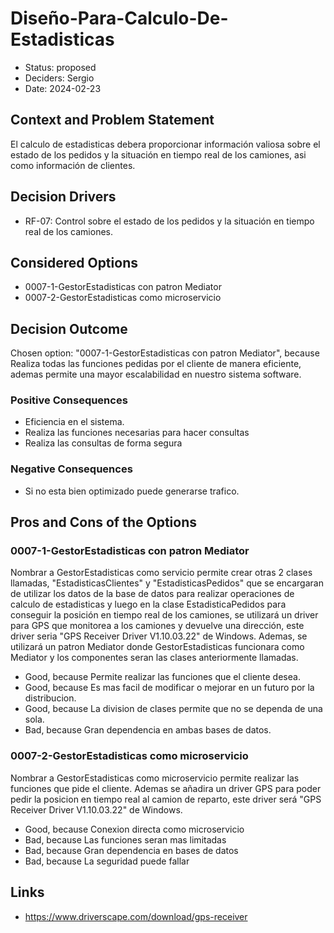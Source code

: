 # Diseño-Para-Calculo-De-Estadisticas

* Status: proposed
* Deciders: Sergio
* Date: 2024-02-23

## Context and Problem Statement

El calculo de estadisticas debera proporcionar información valiosa sobre el estado de los pedidos y la situación en tiempo real de los camiones, asi como información de clientes.

## Decision Drivers

* RF-07: Control sobre el estado de los pedidos y la situación en tiempo real de los camiones.

## Considered Options

* 0007-1-GestorEstadisticas con patron Mediator
* 0007-2-GestorEstadisticas como microservicio

## Decision Outcome

Chosen option: "0007-1-GestorEstadisticas con patron Mediator", because Realiza todas las funciones pedidas por el cliente de manera eficiente, ademas permite una mayor escalabilidad en nuestro sistema software.

### Positive Consequences

* Eficiencia en el sistema.
* Realiza las funciones necesarias para hacer consultas
* Realiza las consultas de forma segura

### Negative Consequences

* Si no esta bien optimizado puede generarse trafico.

## Pros and Cons of the Options

### 0007-1-GestorEstadisticas con patron Mediator

Nombrar a GestorEstadisticas como servicio permite crear otras 2 clases llamadas, "EstadisticasClientes" y "EstadisticasPedidos" que se encargaran de utilizar los datos de la base de datos para realizar operaciones de calculo de estadisticas y luego en la clase EstadisticaPedidos para conseguir la posición en tiempo real de los camiones, se utilizará un driver para GPS que monitorea a los camiones y devuelve una dirección, este driver seria "GPS Receiver Driver V1.10.03.22" de Windows.
Ademas, se utilizará un patron Mediator donde GestorEstadisticas funcionara como Mediator y los componentes seran las clases anteriormente llamadas.

* Good, because Permite realizar las funciones que el cliente desea.
* Good, because Es mas facil de modificar o mejorar en un futuro por la distribucion.
* Good, because La division de clases permite que no se dependa de una sola.
* Bad, because Gran dependencia en ambas bases de datos.

### 0007-2-GestorEstadisticas como microservicio

Nombrar a GestorEstadisticas como microservicio permite realizar las funciones que pide el cliente. Ademas se añadira un driver GPS para poder pedir la posicion en tiempo real al camion de reparto, este driver será "GPS Receiver Driver V1.10.03.22" de Windows.

* Good, because Conexion directa como microservicio
* Bad, because Las funciones seran mas limitadas
* Bad, because Gran dependencia en bases de datos
* Bad, because La seguridad puede fallar

## Links

* https://www.driverscape.com/download/gps-receiver
